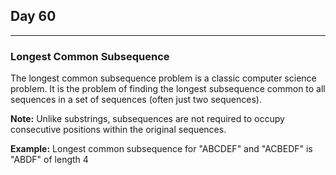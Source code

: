 ## Day 60
---
### Longest Common Subsequence

The longest common subsequence problem is a classic computer science problem. It is the problem of finding the longest subsequence common to all sequences in a set of sequences (often just two sequences). 

**Note:** Unlike substrings, subsequences are not required to occupy consecutive positions within the original sequences.

**Example:** Longest common subsequence for "ABCDEF" and "ACBEDF" is "ABDF" of length 4